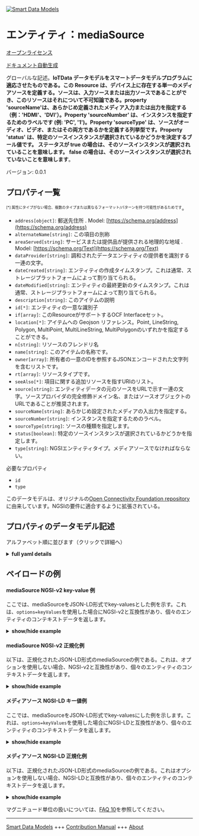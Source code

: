 <!-- 10-Header -->  
[![Smart Data Models](https://smartdatamodels.org/wp-content/uploads/2022/01/SmartDataModels_logo.png "Logo")](https://smartdatamodels.org)  
エンティティ：mediaSource  
==================<!-- /10-Header -->  
<!-- 15-License -->  
[オープンライセンス](https://github.com/smart-data-models//dataModel.OCF/blob/master/mediaSource/LICENSE.md)  
[ドキュメント自動生成](https://docs.google.com/presentation/d/e/2PACX-1vTs-Ng5dIAwkg91oTTUdt8ua7woBXhPnwavZ0FxgR8BsAI_Ek3C5q97Nd94HS8KhP-r_quD4H0fgyt3/pub?start=false&loop=false&delayms=3000#slide=id.gb715ace035_0_60)  
<!-- /15-License -->  
<!-- 20-Description -->  
グローバルな記述。**IoTData データモデルをスマートデータモデルプログラムに適応させたものである。この Resource は、デバイス上に存在する単一のメディアソースを定義する。ソースは、入力ソースまたは出力ソースであることができ、このリソースはそれについて不可知論である。property 'sourceName'は、あらかじめ定義されたメディア入力または出力を指定する（例：'HDMI'、'DVI'）。Property 'sourceNumber' は、インスタンスを指定するためのラベルです (例: 'PC', '1')。Property 'sourceType' は、ソースがオーディオ、ビデオ、またはその両方であるかを定義する列挙型です。Property 'status' は、特定のソースインスタンスが選択されているかどうかを決定するブール値です。  ステータスが true の場合は、そのソースインスタンスが選択されていることを意味します。  false の場合は、そのソースインスタンスが選択されていないことを意味します**。  
バージョン: 0.0.1  
<!-- /20-Description -->  
<!-- 30-PropertiesList -->  

## プロパティ一覧  

<sup><sub>[*] 属性にタイプがない場合、複数のタイプまたは異なるフォーマット/パターンを持つ可能性があるためです</sub></sup>。  
- `address[object]`: 郵送先住所  . Model: [https://schema.org/address](https://schema.org/address)- `alternateName[string]`: この項目の別称  - `areaServed[string]`: サービスまたは提供品が提供される地理的な地域  . Model: [https://schema.org/Text](https://schema.org/Text)- `dataProvider[string]`: 調和されたデータエンティティの提供者を識別する一連の文字。  - `dateCreated[string]`: エンティティの作成タイムスタンプ。これは通常、ストレージプラットフォームによって割り当てられる。  - `dateModified[string]`: エンティティの最終更新のタイムスタンプ。これは通常、ストレージプラットフォームによって割り当てられる。  - `description[string]`: このアイテムの説明  - `id[*]`: エンティティの一意な識別子  - `if[array]`: このResourceがサポートするOCF Interfaceセット。  - `location[*]`: アイテムへの Geojson リファレンス。Point, LineString, Polygon, MultiPoint, MultiLineString, MultiPolygonのいずれかを指定することができる。  - `n[string]`: リソースのフレンドリ名  - `name[string]`: このアイテムの名称です。  - `owner[array]`: 所有者の一意のIDを参照するJSONエンコードされた文字列を含むリストです。  - `rt[array]`: リソースタイプです。  - `seeAlso[*]`: 項目に関する追加リソースを指すURIのリスト。  - `source[string]`: エンティティデータの元のソースをURLで示す一連の文字。ソースプロバイダの完全修飾ドメイン名、またはソースオブジェクトのURLであることが推奨されます。  - `sourceName[string]`: あらかじめ設定されたメディアの入出力を指定する。  - `sourceNumber[string]`: インスタンスを指定するためのラベル。  - `sourceType[string]`: ソースの種類を指定します。  - `status[boolean]`: 特定のソースインスタンスが選択されているかどうかを指定します。  - `type[string]`: NGSIエンティティタイプ。メディアソースでなければならない。  <!-- /30-PropertiesList -->  
<!-- 35-RequiredProperties -->  
必要なプロパティ  
- `id`  - `type`  <!-- /35-RequiredProperties -->  
<!-- 40-RequiredProperties -->  
このデータモデルは、オリジナルの[Open Connectivity Foundation repository](https://github.com/openconnectivityfoundation/IoTDataModels)に由来しています。NGSIの要件に適合するように拡張されている。  
<!-- /40-RequiredProperties -->  
<!-- 50-DataModelHeader -->  
## プロパティのデータモデル記述  
アルファベット順に並びます（クリックで詳細へ）  
<!-- /50-DataModelHeader -->  
<!-- 60-ModelYaml -->  
<details><summary><strong>full yaml details</strong></summary>    
```yaml  
mediaSource:    
  description: 'Smart Data Models Program adaptation of the original IoTData data Models. This Resource defines a single media source that exists on a device. The source can be an input source or output source, this resource is agnostic of that. The Property ''sourceName'' specifies a pre-defined media input or output (e.g.''HDMI'', ''DVI''). The Property ''sourceNumber'' is a label to specify the instance (e.g. ''PC'', ''1''). The Property ''sourceType'' is an enumeration defining whether the source is audio, video or both. The Property ''status'' is a boolean that determines if the specific source instance is selected or not.  A status of true means that the source instance is selected.  A status of false means that the source instance is not selected.'    
  properties:    
    address:    
      description: 'The mailing address'    
      properties:    
        addressCountry:    
          description: 'Property. The country. For example, Spain. Model:''https://schema.org/addressCountry'''    
          type: string    
        addressLocality:    
          description: 'Property. The locality in which the street address is, and which is in the region. Model:''https://schema.org/addressLocality'''    
          type: string    
        addressRegion:    
          description: 'Property. The region in which the locality is, and which is in the country. Model:''https://schema.org/addressRegion'''    
          type: string    
        postOfficeBoxNumber:    
          description: 'Property. The post office box number for PO box addresses. For example, 03578. Model:''https://schema.org/postOfficeBoxNumber'''    
          type: string    
        postalCode:    
          description: 'Property. The postal code. For example, 24004. Model:''https://schema.org/https://schema.org/postalCode'''    
          type: string    
        streetAddress:    
          description: 'Property. The street address. Model:''https://schema.org/streetAddress'''    
          type: string    
      type: object    
      x-ngsi:    
        model: https://schema.org/address    
        type: Property    
    alternateName:    
      description: 'An alternative name for this item'    
      type: string    
      x-ngsi:    
        type: Property    
    areaServed:    
      description: 'The geographic area where a service or offered item is provided'    
      type: string    
      x-ngsi:    
        model: https://schema.org/Text    
        type: Property    
    dataProvider:    
      description: 'A sequence of characters identifying the provider of the harmonised data entity.'    
      type: string    
      x-ngsi:    
        type: Property    
    dateCreated:    
      description: 'Entity creation timestamp. This will usually be allocated by the storage platform.'    
      format: date-time    
      type: string    
      x-ngsi:    
        type: Property    
    dateModified:    
      description: 'Timestamp of the last modification of the entity. This will usually be allocated by the storage platform.'    
      format: date-time    
      type: string    
      x-ngsi:    
        type: Property    
    description:    
      description: 'A description of this item'    
      type: string    
      x-ngsi:    
        type: Property    
    id:    
      anyOf: &mediasource_-_properties_-_owner_-_items_-_anyof    
        - description: 'Property. Identifier format of any NGSI entity'    
          maxLength: 256    
          minLength: 1    
          pattern: ^[\w\-\.\{\}\$\+\*\[\]`|~^@!,:\\]+$    
          type: string    
        - description: 'Property. Identifier format of any NGSI entity'    
          format: uri    
          type: string    
      description: 'Unique identifier of the entity'    
      x-ngsi:    
        type: Property    
    if:    
      description: 'The OCF Interface set supported by this Resource.'    
      items:    
        enum:    
          - oic.if.a    
          - oic.if.baseline    
        type: string    
      minItems: 2    
      readOnly: true    
      type: array    
      uniqueItems: true    
      x-ngsi:    
        type: Property    
    location:    
      description: 'Geojson reference to the item. It can be Point, LineString, Polygon, MultiPoint, MultiLineString or MultiPolygon'    
      oneOf:    
        - description: 'Geoproperty. Geojson reference to the item. Point'    
          properties:    
            bbox:    
              items:    
                type: number    
              minItems: 4    
              type: array    
            coordinates:    
              items:    
                type: number    
              minItems: 2    
              type: array    
            type:    
              enum:    
                - Point    
              type: string    
          required:    
            - type    
            - coordinates    
          title: 'GeoJSON Point'    
          type: object    
        - description: 'Geoproperty. Geojson reference to the item. LineString'    
          properties:    
            bbox:    
              items:    
                type: number    
              minItems: 4    
              type: array    
            coordinates:    
              items:    
                items:    
                  type: number    
                minItems: 2    
                type: array    
              minItems: 2    
              type: array    
            type:    
              enum:    
                - LineString    
              type: string    
          required:    
            - type    
            - coordinates    
          title: 'GeoJSON LineString'    
          type: object    
        - description: 'Geoproperty. Geojson reference to the item. Polygon'    
          properties:    
            bbox:    
              items:    
                type: number    
              minItems: 4    
              type: array    
            coordinates:    
              items:    
                items:    
                  items:    
                    type: number    
                  minItems: 2    
                  type: array    
                minItems: 4    
                type: array    
              type: array    
            type:    
              enum:    
                - Polygon    
              type: string    
          required:    
            - type    
            - coordinates    
          title: 'GeoJSON Polygon'    
          type: object    
        - description: 'Geoproperty. Geojson reference to the item. MultiPoint'    
          properties:    
            bbox:    
              items:    
                type: number    
              minItems: 4    
              type: array    
            coordinates:    
              items:    
                items:    
                  type: number    
                minItems: 2    
                type: array    
              type: array    
            type:    
              enum:    
                - MultiPoint    
              type: string    
          required:    
            - type    
            - coordinates    
          title: 'GeoJSON MultiPoint'    
          type: object    
        - description: 'Geoproperty. Geojson reference to the item. MultiLineString'    
          properties:    
            bbox:    
              items:    
                type: number    
              minItems: 4    
              type: array    
            coordinates:    
              items:    
                items:    
                  items:    
                    type: number    
                  minItems: 2    
                  type: array    
                minItems: 2    
                type: array    
              type: array    
            type:    
              enum:    
                - MultiLineString    
              type: string    
          required:    
            - type    
            - coordinates    
          title: 'GeoJSON MultiLineString'    
          type: object    
        - description: 'Geoproperty. Geojson reference to the item. MultiLineString'    
          properties:    
            bbox:    
              items:    
                type: number    
              minItems: 4    
              type: array    
            coordinates:    
              items:    
                items:    
                  items:    
                    items:    
                      type: number    
                    minItems: 2    
                    type: array    
                  minItems: 4    
                  type: array    
                type: array    
              type: array    
            type:    
              enum:    
                - MultiPolygon    
              type: string    
          required:    
            - type    
            - coordinates    
          title: 'GeoJSON MultiPolygon'    
          type: object    
      x-ngsi:    
        type: Geoproperty    
    n:    
      description: 'Friendly name of the Resource'    
      maxLength: 64    
      readOnly: true    
      type: string    
      x-ngsi:    
        type: Property    
    name:    
      description: 'The name of this item.'    
      type: string    
      x-ngsi:    
        type: Property    
    owner:    
      description: 'A List containing a JSON encoded sequence of characters referencing the unique Ids of the owner(s)'    
      items:    
        anyOf: *mediasource_-_properties_-_owner_-_items_-_anyof    
        description: 'Property. Unique identifier of the entity'    
      type: array    
      x-ngsi:    
        type: Property    
    rt:    
      description: 'The Resource Type.'    
      items:    
        enum:    
          - oic.r.mediasource    
        maxLength: 64    
        type: string    
      minItems: 1    
      readOnly: true    
      type: array    
      uniqueItems: true    
      x-ngsi:    
        type: Property    
    seeAlso:    
      description: 'list of uri pointing to additional resources about the item'    
      oneOf:    
        - items:    
            format: uri    
            type: string    
          minItems: 1    
          type: array    
        - format: uri    
          type: string    
      x-ngsi:    
        type: Property    
    source:    
      description: 'A sequence of characters giving the original source of the entity data as a URL. Recommended to be the fully qualified domain name of the source provider, or the URL to the source object.'    
      type: string    
      x-ngsi:    
        type: Property    
    sourceName:    
      description: 'Specifies a pre-defined media input or output.'    
      type: string    
      x-ngsi:    
        type: Property    
    sourceNumber:    
      description: 'Label to specify the instance.'    
      type: string    
      x-ngsi:    
        type: Property    
    sourceType:    
      description: 'Specifies the type of the source.'    
      enum:    
        - audioOnly    
        - videoOnly    
        - audioPlusVideo    
      readOnly: true    
      type: string    
      x-ngsi:    
        type: Property    
    status:    
      description: 'Specifies if the specific source instance is selected or not.'    
      type: boolean    
      x-ngsi:    
        type: Property    
    type:    
      description: 'NGSI entity type. It has to be mediaSource'    
      enum:    
        - mediaSource    
      type: string    
      x-ngsi:    
        type: Property    
  required:    
    - id    
    - type    
  type: object    
  x-derived-from: https://github.com/OpenInterConnect/IoTDataModels/blob/master/mediaSourceResURI.swagger.json    
  x-disclaimer: 'Redistribution and use in source and binary forms, with or without modification, are permitted  provided that the license conditions are met. Copyleft (c) 2021 Contributors to Smart Data Models Program'    
  x-license-url: https://github.com/smart-data-models/dataModel.OCF/blob/master/mediaSource/LICENSE.md    
  x-model-schema: https://smart-data-models.github.io/dataModel.IoTDataModels/mediaSource/schema.json    
  x-model-tags: OCF    
  x-version: 0.0.1    
```  
</details>    
<!-- /60-ModelYaml -->  
<!-- 70-MiddleNotes -->  
<!-- /70-MiddleNotes -->  
<!-- 80-Examples -->  
## ペイロードの例  
#### mediaSource NGSI-v2 key-value 例  
ここでは、mediaSourceをJSON-LD形式でkey-valuesとした例を示す。これは、`options=keyValues`を使用した場合にNGSI-v2と互換性があり、個々のエンティティのコンテキストデータを返します。  
<details><summary><strong>show/hide example</strong></summary>    
```json  
{  
  "id": "urn:ngsi-ld:mediaSource:id:ECVX:00681141",  
  "dateCreated": "2015-02-09T15:38:55Z",  
  "dateModified": "1972-09-25T13:56:03Z",  
  "source": "Win off Congress thought order. Risk near listen spend. Successful reduce tell better.",  
  "name": "Radio six seem floor player. Discussion many kind. Series this senior fact feel.",  
  "alternateName": "Bring star somebody. Pm best exist begin television room professor.",  
  "description": "Him range long their three yeah value. Turn sound he store industry realize. Quality become agreement black consumer site. Clear clear and investment those factor.",  
  "dataProvider": "Program spring again ten. Kind agency prevent give bad term.",  
  "owner": [  
    "urn:ngsi-ld:mediaSource:items:JUXL:73007356",  
    "urn:ngsi-ld:mediaSource:items:ATGQ:91911106"  
  ],  
  "seeAlso": [  
    "urn:ngsi-ld:mediaSource:items:OPHS:82281803",  
    "urn:ngsi-ld:mediaSource:items:XSND:63263592"  
  ],  
  "location": {  
    "type": "Point",  
    "coordinates": [  
      55.704287,  
      165.220634  
    ]  
  },  
  "address": {  
    "streetAddress": "Though carry country. Open amount budget.",  
    "addressLocality": "Senior front computer commercial operation. Seat tonight method accept.",  
    "addressRegion": "Series know spring activity. Now direction piece keep fight nature let.",  
    "addressCountry": "Include on attack budget. Station practice perform during last may realize. Marriage else walk beat computer.",  
    "postalCode": "Possible beat real performance. Every fill way bar participant. Thought relationship message admit especially.",  
    "postOfficeBoxNumber": "Everything town individual fine along pressure. Sell share can ahead real military. Bank rich forward candidate season believe politics. Pm economic enjoy political kid three."  
  },  
  "areaServed": "Teach financial resource return wife mean. Civil road vote summer state offer lead. Base while bad product back different throughout."  
}  
```  
</details>  
#### mediaSource NGSI-v2 正規化例  
以下は、正規化されたJSON-LD形式のmediaSourceの例である。これは、オプションを使用しない場合、NGSI-v2と互換性があり、個々のエンティティのコンテキストデータを返します。  
<details><summary><strong>show/hide example</strong></summary>    
```json  
{  
  "id": {  
    "type": "string",  
    "value": "urn:ngsi-ld:mediaSource:id:ECVX:00681141"  
  },  
  "dateCreated": {  
    "format": "date-time",  
    "type": "string",  
    "value": "2015-02-09T15:38:55Z"  
  },  
  "dateModified": {  
    "format": "date-time",  
    "type": "string",  
    "value": "1972-09-25T13:56:03Z"  
  },  
  "source": {  
    "type": "string",  
    "value": "Win off Congress thought order. Risk near listen spend. Successful reduce tell better."  
  },  
  "name": {  
    "type": "string",  
    "value": "Radio six seem floor player. Discussion many kind. Series this senior fact feel."  
  },  
  "alternateName": {  
    "type": "string",  
    "value": "Bring star somebody. Pm best exist begin television room professor."  
  },  
  "description": {  
    "type": "string",  
    "value": "Him range long their three yeah value. Turn sound he store industry realize. Quality become agreement black consumer site. Clear clear and investment those factor."  
  },  
  "dataProvider": {  
    "type": "string",  
    "value": "Program spring again ten. Kind agency prevent give bad term."  
  },  
  "owner": {  
    "type": "array",  
    "value": [  
      "urn:ngsi-ld:mediaSource:items:JUXL:73007356",  
      "urn:ngsi-ld:mediaSource:items:ATGQ:91911106"  
    ]  
  },  
  "seeAlso": {  
    "type": "array",  
    "value": [  
      "urn:ngsi-ld:mediaSource:items:OPHS:82281803",  
      "urn:ngsi-ld:mediaSource:items:XSND:63263592"  
    ]  
  },  
  "location": {  
    "type": "object",  
    "value": {  
      "type": "Point",  
      "coordinates": [  
        55.704287,  
        165.220634  
      ]  
    }  
  },  
  "address": {  
    "type": "object",  
    "value": {  
      "streetAddress": "Though carry country. Open amount budget.",  
      "addressLocality": "Senior front computer commercial operation. Seat tonight method accept.",  
      "addressRegion": "Series know spring activity. Now direction piece keep fight nature let.",  
      "addressCountry": "Include on attack budget. Station practice perform during last may realize. Marriage else walk beat computer.",  
      "postalCode": "Possible beat real performance. Every fill way bar participant. Thought relationship message admit especially.",  
      "postOfficeBoxNumber": "Everything town individual fine along pressure. Sell share can ahead real military. Bank rich forward candidate season believe politics. Pm economic enjoy political kid three."  
    }  
  },  
  "areaServed": {  
    "type": "string",  
    "value": "Teach financial resource return wife mean. Civil road vote summer state offer lead. Base while bad product back different throughout."  
  }  
}  
```  
</details>  
#### メディアソース NGSI-LD キー値例  
ここでは、mediaSourceをJSON-LD形式でkey-valuesにした例を示します。これは、`options=keyValues`を使用した場合にNGSI-LDと互換性があり、個々のエンティティのコンテキストデータを返します。  
<details><summary><strong>show/hide example</strong></summary>    
```json  
{  
    "id": "urn:ngsi-ld:mediaSource:id:ECVX:00681141",  
    "dateCreated": "2015-02-09T15:38:55Z",  
    "dateModified": "1972-09-25T13:56:03Z",  
    "source": "Win off Congress thought order. Risk near listen spend. Successful reduce tell better.",  
    "name": "Radio six seem floor player. Discussion many kind. Series this senior fact feel.",  
    "alternateName": "Bring star somebody. Pm best exist begin television room professor.",  
    "description": "Him range long their three yeah value. Turn sound he store industry realize. Quality become agreement black consumer site. Clear clear and investment those factor.",  
    "dataProvider": "Program spring again ten. Kind agency prevent give bad term.",  
    "owner": [  
        "urn:ngsi-ld:mediaSource:items:JUXL:73007356",  
        "urn:ngsi-ld:mediaSource:items:ATGQ:91911106"  
    ],  
    "seeAlso": [  
        "urn:ngsi-ld:mediaSource:items:OPHS:82281803",  
        "urn:ngsi-ld:mediaSource:items:XSND:63263592"  
    ],  
    "location": {  
        "type": "Point",  
        "coordinates": [  
            55.704287,  
            165.220634  
        ]  
    },  
    "address": {  
        "streetAddress": "Though carry country. Open amount budget.",  
        "addressLocality": "Senior front computer commercial operation. Seat tonight method accept.",  
        "addressRegion": "Series know spring activity. Now direction piece keep fight nature let.",  
        "addressCountry": "Include on attack budget. Station practice perform during last may realize. Marriage else walk beat computer.",  
        "postalCode": "Possible beat real performance. Every fill way bar participant. Thought relationship message admit especially.",  
        "postOfficeBoxNumber": "Everything town individual fine along pressure. Sell share can ahead real military. Bank rich forward candidate season believe politics. Pm economic enjoy political kid three."  
    },  
    "areaServed": "Teach financial resource return wife mean. Civil road vote summer state offer lead. Base while bad product back different throughout.",  
    "@context": [  
        "https://smartdatamodels.org/context.jsonld",  
        "https://raw.githubusercontent.com/smart-data-models/dataModel.OCF/master/context.jsonld"  
    ]  
}  
```  
</details>  
#### メディアソース NGSI-LD 正規化例  
以下は、正規化されたJSON-LD形式のmediaSourceの例である。これはオプションを使用しない場合、NGSI-LDと互換性があり、個々のエンティティのコンテキストデータを返します。  
<details><summary><strong>show/hide example</strong></summary>    
```json  
{  
    "id": "urn:ngsi-ld:mediaSource:id:UFBP:40162706",  
    "dateCreated": {  
        "type": "Property",  
        "value": {  
            "@type": "DateTime",  
            "@value": "2017-03-03T06:37:12Z"  
        }  
    },  
    "dateModified": {  
        "type": "Property",  
        "value": {  
            "@type": "DateTime",  
            "@value": "1971-08-11T10:31:18Z"  
        }  
    },  
    "source": {  
        "type": "Property",  
        "value": "Cultural player sort trouble heart lot production deal. Themselves car foot student. Else law act night third."  
    },  
    "name": {  
        "type": "Property",  
        "value": "Often dog democratic more short recognize past. Each social purpose four key relate. Live last science. Long real seem free hard."  
    },  
    "alternateName": {  
        "type": "Property",  
        "value": "Rest old Congress see small. May plant financial attack life figure. Meeting baby throw talk."  
    },  
    "description": {  
        "type": "Property",  
        "value": "Girl first mouth help friend hundred foot program. Add if close. Country even interesting response both decision. Maintain chance customer war thousand others situation."  
    },  
    "dataProvider": {  
        "type": "Property",  
        "value": "Your organization week course. Today less try list stuff life."  
    },  
    "owner": {  
        "type": "Property",  
        "value": [  
            "urn:ngsi-ld:mediaSource:items:ZIVE:79826817",  
            "urn:ngsi-ld:mediaSource:items:MYBU:68140592"  
        ]  
    },  
    "seeAlso": {  
        "type": "Property",  
        "value": [  
            "urn:ngsi-ld:mediaSource:items:REKA:63415753"  
        ]  
    },  
    "location": {  
        "type": "Property",  
        "value": {  
            "type": "Point",  
            "coordinates": [  
                4.9847935,  
                2.355449  
            ]  
        }  
    },  
    "address": {  
        "type": "Property",  
        "value": {  
            "streetAddress": "Before campaign form lead. Test rate piece point together quickly claim.",  
            "addressLocality": "Still response feel thank. Season environmental quite reflect rise.",  
            "addressRegion": "Pm sound medical least want factor. Through treat look expect although visit health purpose. Reveal actually thought.",  
            "addressCountry": "Policy own have. Allow beat need interesting. They drop condition citizen former.",  
            "postalCode": "Staff them foot need town.",  
            "postOfficeBoxNumber": "Heavy too charge level blue. Free generation relate fast American lose."  
        }  
    },  
    "areaServed": {  
        "type": "Property",  
        "value": "Similar history more serious American city. Move make memory tax. Reveal energy catch interesting region too. Sing serve president."  
    },  
    "@context": [  
        "https://smartdatamodels.org/context.jsonld",  
        "https://raw.githubusercontent.com/smart-data-models/dataModel.OCF/master/context.jsonld"  
    ]  
}  
```  
</details><!-- /80-Examples -->  
<!-- 90-FooterNotes -->  
<!-- /90-FooterNotes -->  
<!-- 95-Units -->  
マグニチュード単位の扱いについては、[FAQ 10](https://smartdatamodels.org/index.php/faqs/)を参照してください。  
<!-- /95-Units -->  
<!-- 97-LastFooter -->  
---  
[Smart Data Models](https://smartdatamodels.org) +++ [Contribution Manual](https://bit.ly/contribution_manual) +++ [About](https://bit.ly/Introduction_SDM)<!-- /97-LastFooter -->  
